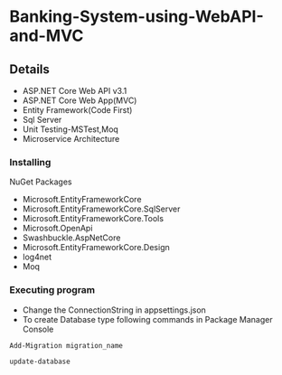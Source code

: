 # Banking-System-using-WebAPI-and-MVC

## Details

* ASP.NET Core Web API v3.1
* ASP.NET Core Web App(MVC)
* Entity Framework(Code First)
* Sql Server 
* Unit Testing-MSTest,Moq
* Microservice Architecture

### Installing
NuGet Packages

* Microsoft.EntityFrameworkCore
* Microsoft.EntityFrameworkCore.SqlServer
* Microsoft.EntityFrameworkCore.Tools
* Microsoft.OpenApi
* Swashbuckle.AspNetCore
* Microsoft.EntityFrameworkCore.Design
* log4net
* Moq
### Executing program
* Change the ConnectionString in appsettings.json
* To create Database type following commands in Package Manager Console
```
Add-Migration migration_name
```
```
update-database
```


